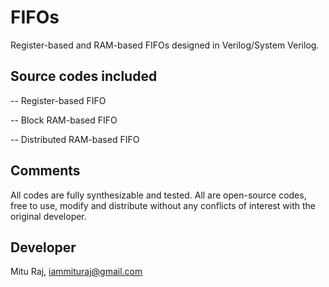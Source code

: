 # FIFOs
Register-based and RAM-based FIFOs designed in Verilog/System Verilog.

Source codes included
---------------------
-- Register-based FIFO

-- Block RAM-based FIFO

-- Distributed RAM-based FIFO

Comments
--------
All codes are fully synthesizable and tested. All are open-source codes, free to use, modify and distribute without any conflicts of interest with the original developer.

Developer
---------
Mitu Raj, iammituraj@gmail.com
